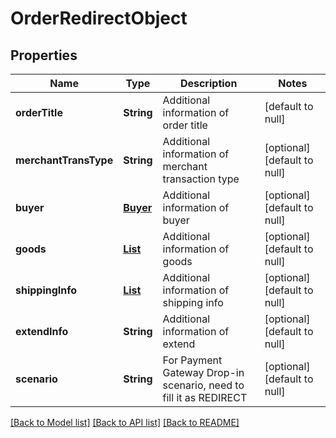 # OrderRedirectObject
## Properties

| Name | Type | Description | Notes |
|------------ | ------------- | ------------- | -------------|
| **orderTitle** | **String** | Additional information of order title | [default to null] |
| **merchantTransType** | **String** | Additional information of merchant transaction type | [optional] [default to null] |
| **buyer** | [**Buyer**](Buyer.md) | Additional information of buyer | [optional] [default to null] |
| **goods** | [**List**](Goods.md) | Additional information of goods | [optional] [default to null] |
| **shippingInfo** | [**List**](ShippingInfo.md) | Additional information of shipping info | [optional] [default to null] |
| **extendInfo** | **String** | Additional information of extend | [optional] [default to null] |
| **scenario** | **String** | For Payment Gateway Drop-in scenario, need to fill it as REDIRECT | [optional] [default to null] |

[[Back to Model list]](../README.md#documentation-for-models) [[Back to API list]](../README.md#documentation-for-api-endpoints) [[Back to README]](../README.md)

